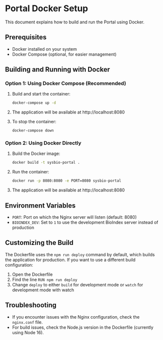 # Portal Docker Setup

This document explains how to build and run the Portal using Docker.

## Prerequisites

- Docker installed on your system
- Docker Compose (optional, for easier management)

## Building and Running with Docker

### Option 1: Using Docker Compose (Recommended)

1. Build and start the container:

   ```bash
   docker-compose up -d
   ```

2. The application will be available at http://localhost:8080

3. To stop the container:
   ```bash
   docker-compose down
   ```

### Option 2: Using Docker Directly

1. Build the Docker image:

   ```bash
   docker build -t sysbio-portal .
   ```

2. Run the container:

   ```bash
   docker run -p 8080:8080 -e PORT=8080 sysbio-portal
   ```

3. The application will be available at http://localhost:8080

## Environment Variables

- `PORT`: Port on which the Nginx server will listen (default: 8080)
- `BIOINDEX_DEV`: Set to `1` to use the development BioIndex server instead of production

## Customizing the Build

The Dockerfile uses the `npm run deploy` command by default, which builds the application for production. If you want to use a different build configuration:

1. Open the Dockerfile
2. Find the line `RUN npm run deploy`
3. Change `deploy` to either `build` for development mode or `watch` for development mode with watch

## Troubleshooting

- If you encounter issues with the Nginx configuration, check the `nginx.conf` file.
- For build issues, check the Node.js version in the Dockerfile (currently using Node 16).
